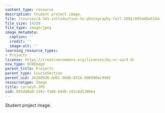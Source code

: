 ```yaml
---
content_type: resource
description: Student project image.
file: /courses/4-341-introduction-to-photography-fall-2002/895dd8a01d4cfa688ddbc81c6d1360ea_carvey5.JPG
file_size: 14220
file_type: image/jpeg
image_metadata:
  caption: ''
  credit: ''
  image-alt: ''
learning_resource_types:
- Projects
license: https://creativecommons.org/licenses/by-nc-sa/4.0/
ocw_type: OCWImage
parent_title: Projects
parent_type: CourseSection
parent_uid: 34260936-dd81-9b86-831b-996996bc9909
resourcetype: Image
title: carvey5.JPG
uid: 895dd8a0-1d4c-fa68-8ddb-c81c6d1360ea
---
```

Student project image.